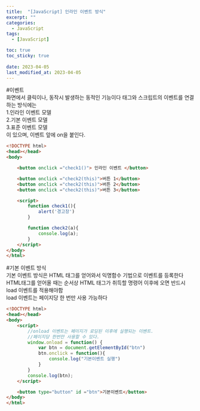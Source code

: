 ```yaml
---
title:  "[JavaScript] 인라인 이벤트 방식"
excerpt: ""
categories:
  - JavaScript
tags:
  - [JavaScript]

toc: true
toc_sticky: true
 
date: 2023-04-05
last_modified_at: 2023-04-05
---
```


#이벤트  
화면에서 클릭이나, 동작시 발생하는 동적인 기능이다
태그와 스크립트의 이벤트를 연결 하는 방식에는  
1.인라인 이벤트 모델    
2.기본 이벤트 모델    
3.표준 이벤트 모델   
이 있으며, 이벤트 앞에 on을 붙인다.

```html
<!DOCTYPE html>
<head></head>
<body>

    <button onclick ="check1()"> 인라인 이벤트 </button>

    <button onclick ="check2(this)">버튼 1</button>
    <button onclick ="check2(this)">버튼 2</button>
    <button onclick ="check2(this)">버튼 3</button>

    <script>
        function check1(){
            alert('경고창')
        }

        function check2(a){
            console.log(a);
        }
    </script>
</body>
</html>
```

#기본 이벤트 방식  
기본 이벤트 방식은 HTML 태그를 얻어와서 익명함수 기법으로 이벤트를 등록한다  
HTML태그를 얻어올 때는 순서상 HTML 태그가 취득할 명령어 이후에 오면 반드시 load 이벤트를 적용해야함  
load 이벤트는 페이지당 한 번만 사용 가능하다  

```html
<!DOCTYPE html>
<head></head>
<body>
    <script>
        //onload 이벤트는 페이지가 로딩된 이후에 실행되는 이벤트.
        //페이지당 한번만 사용할 수 있다.
        window.onload = function() {
            var btn = document.getElementById("btn")
            btn.onclick = function(){
                console.log("기본이벤트 실행")
            }
        }
        console.log(btn);
    </script>

    <button type="button" id ="btn">기본이벤트</button>
</body>
</html>
```  